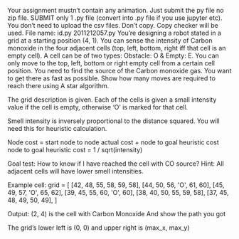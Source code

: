 Your assignment mustn’t contain any animation. Just submit the py file no zip file.
SUBMIT only 1 .py file (convert into .py file if you use jupyter etc). You don’t need to upload the csv files. Don’t copy. Copy checker will be used. File name: id.py
2011212057.py
You’re designing a robot stated in a grid at a starting position (4, 1). You can sense the intensity of Carbon monoxide in the four adjacent cells (top, left, bottom, right iff that cell is an empty cell). A cell can be of two types: Obstacle: O & Empty: E.  You can only move to the top, left, bottom or right empty cell from a certain cell position. You need to find the source of the  Carbon monoxide gas. You want to get there as fast as possible. Show how many moves are required to reach there using A star algorithm. 

The grid description is given. Each of the cells is given a small intensity value if the cell is empty, otherwise ‘O’ is marked for that cell. 

Smell intensity is inversely proportional to the distance squared. You will need this for heuristic calculation. 

Node cost = start node to node actual cost + node to goal heuristic cost
node to goal heuristic cost = 1 / sqrt(intensity)

Goal test: How to know if I have reached the cell with CO source? Hint: All adjacent cells will have lower smell intensities. 

Example cell:
grid = [
   [42, 48, 55, 58, 59, 58],
   [44, 50, 56, 'O', 61, 60],
   [45, 49, 57, 'O', 65, 62],
   [39, 45, 55, 60, 'O', 60],
   [38, 40, 50, 55, 59, 58],
   [37, 45, 48, 49, 50, 49],
]


Output: (2, 4) is the cell with Carbon Monoxide
And show the path you got

The grid’s lower left is (0, 0) and upper right is (max_x, max_y)
